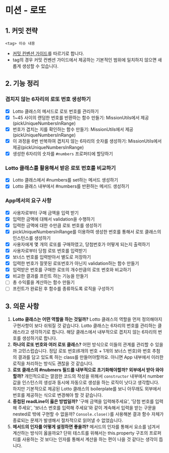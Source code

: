 # 미션 - 로또

## 1. 커밋 전략

```
<tag> 이슈 내용
```

- [커밋 컨벤션 가이드](https://gist.github.com/stephenparish/9941e89d80e2bc58a153)를 따르기로 합니다.
- tag의 경우 커밋 컨벤션 가이드에서 제공하는 기본적인 범위에 일치하지 않으면 새롭게 생성할 수 있습니다.

## 2. 기능 정리

### 겹치지 않는 6자리의 로또 번호 생성하기

- [x] Lotto 클래스의 메서드로 로또 번호를 관리하기
- [x] 1~45 사이의 랜덤한 번호를 반환하는 함수 만들기: MissionUtils에서 제공(pickUniqueNumbersInRange)
- [x] 번호가 겹치는 지를 확인하는 함수 만들기: MissionUtils에서 제공(pickUniqueNumbersInRange)
- [x] 이 과정을 6번 반복하여 겹치지 않는 6자리의 숫자를 생성하기: MissionUtils에서 제공(pickUniqueNumbersInRange)
- [x] 생성한 6자리의 숫자를 `#numbers` 프로퍼티에 할당하기

### Lotto 클래스를 활용해서 받은 로또 번호를 비교하기

- [x] Lotto 클래스에서 #numbers를 set하는 메서드 생성하기
- [x] Lotto 클래스 내부에서 #numbers를 반환하는 메서드 생성하기

### App에서의 요구 사항

- [x] 사용자로부터 구매 금액을 입력 받기
- [x] 입력한 금액에 대해서 validation을 수행하기
- [x] 입력한 금액에 대한 수만큼 로또 번호를 생성하기
- [x] pickUniqueNumbersInRange를 이용하여 생성한 번호를 통해서 로또 클래스의 인스턴스를 생성하기
- [x] 사용자에게 몇 개의 로또를 구매하였고, 당첨번호가 어떻게 되는지 출력하기
- [x] 사용자로부터 당첨 로또 번호를 입력받기
- [x] 보너스 번호를 입력받아서 별도로 저장하기
- [x] 입력한 번호가 잘못된 로또번호가 아닌지 validation하는 함수 만들기
- [x] 입력받은 번호를 구매한 로또의 개수만큼의 로또 번호와 비교하기
- [x] 비교한 결과를 프린트 하는 기능을 만들기
- [ ] 총 수익률을 계산하는 함수 만들기
- [ ] 프린트가 완료된 후 함수를 종류하도록 로직을 구성하기

## 3. 의문 사항

1. **Lotto 클래스는 어떤 역할을 하는 것일까?** Lotto 클래스의 역할을 먼저 정의해야지 구현사항이 보다 쉬워질 것 같습니다. Lotto 클래스는 6자리의 번호를 관리하는 클래스라고 생각하기로 합니다. 해당 클래스에서 내부적으로 겹치지 않는 6자리의 번호를 생성하기로 합니다.
2. **하나의 로또 번호와 여러 로또 클래스?** 어떤 방식으로 이들의 관계를 관리할 수 있을까 고민스럽습니다. 정답 로또 번호(6개의 번호 + 1개의 보너스 번호)와 번호 추첨의 결과를 담고 있도록 하는 class를 만들어야할까요. 아니면 App 내부에서 이러한 로직을 처리하는 방식도 괜찮을 것 같습니다.
3. **로또 클래스의 #nubmers 필드를 내부적으로 초기화해야할까? 외부에서 받아 와야 할까?** 개인적으로는 깔끔한 코드의 작성을 위해서 `constructor` 내부에서 number값을 인스턴스의 생성과 동시에 자동으로 생성을 하는 로직이 낫다고 생각합니다. 하지만 기본적으로 제공된 Lotto 클래스의 boilerplate를 보니 아무래도 외부에서 번호를 제공하는 식으로 변경해야 할 것 같습니다.
4. **중첩된 readLine이 옳은 방법일까?** '구매 금액을 입력해주세요', '당첨 번호를 입력해 주세요', '보너스 번호를 입력해 주세요'와 같이 계속해서 입력을 받는 구문을 nested로 밖에 구현할 수 없을까? `Console.close()`를 사용해본 결과 함수 자체가 종료되는 문제가 발생해서 절차적으로 읽어낼 수 없었습니다.
5. **메서드의 인자를 어떻게 설정하면 좋을까?** 메서드의 인자를 통해서 요소를 넘겨서 계산하는 방식이 옳을까요? 단위 테스트를 위해서는 this.property 구조의 프로퍼티를 사용하는 것 보다는 인자를 통해서 계산을 하는 편이 나을 것 같다는 생각이 듭니다.

